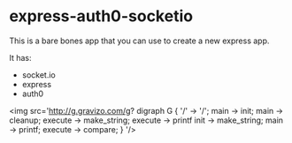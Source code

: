 # express-auth0-socketio

This is a bare bones app that you can use to create a new express app.

It has:
 - socket.io
 - express
 - auth0
 
 <img src='http://g.gravizo.com/g? digraph G { '/' -> '/'; main -> init; main -> cleanup; execute -> make_string; execute -> printf init -> make_string; main -> printf; execute -> compare; } '/>
 
